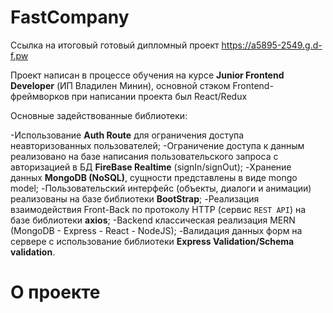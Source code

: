 # FastCompany

Ссылка на итоговый готовый дипломный проект https://a5895-2549.g.d-f.pw

Проект написан в процессе обучения на курсе **Junior Frontend Developer** (ИП Владилен Минин), основной стэком Frontend-фреймворков при написании проекта был React/Redux

Основные задействованные библиотеки:

-Использование **Auth Route** для ограничения доступа неавторизованных пользователей;
-Ограничение доступа к данным реализовано на базе написания пользовательского запроса с авторизацией в БД **FireBase Realtime** (signIn/signOut);
-Хранение данных **MongoDB (NoSQL)**, сущности представлены в виде mongo model;
-Пользовательский интерфейс (объекты, диалоги и анимации) реализованы на базе библиотеки **BootStrap**;
-Реализация взаимодействия Front-Back по протоколу HTTP (сервис `REST API`) на базе библиотеки **axios**;
-Backеnd классическая реализация MERN (MongoDB - Express - React - NodeJS);
-Валидация данных форм на сервере с использование библиотеки **Express Validation/Schema validation**.

# О проекте

